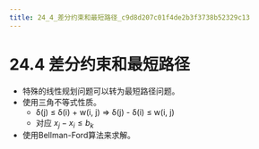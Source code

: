 ```yaml
---
title: 24_4_差分约束和最短路径_c9d8d207c01f4de2b3f3738b52329c13
---
```


# 24.4 差分约束和最短路径

- 特殊的线性规划问题可以转为最短路径问题。
- 使用三角不等式性质。
    - δ(j) ≤ δ(i) + w(i, j) ⇒ δ(j) - δ(i) ≤ w(i, j)
    - 对应 $x_j - x_i ≤ b_k$
- 使用Bellman-Ford算法来求解。